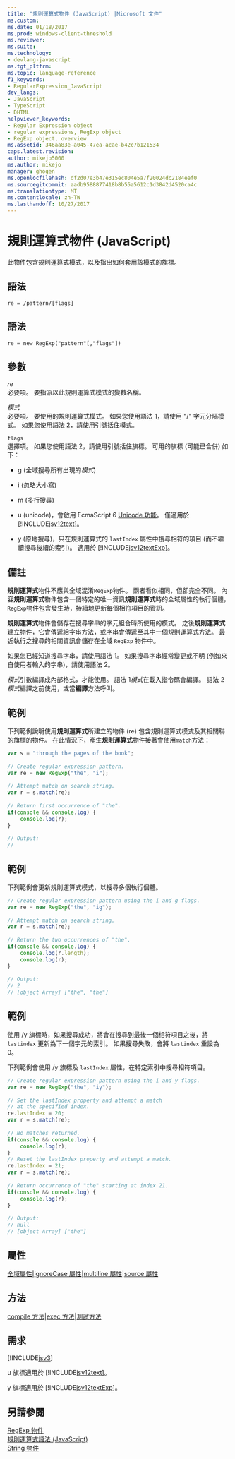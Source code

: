 ```yaml
---
title: "規則運算式物件 (JavaScript) |Microsoft 文件"
ms.custom: 
ms.date: 01/18/2017
ms.prod: windows-client-threshold
ms.reviewer: 
ms.suite: 
ms.technology:
- devlang-javascript
ms.tgt_pltfrm: 
ms.topic: language-reference
f1_keywords:
- RegularExpression_JavaScript
dev_langs:
- JavaScript
- TypeScript
- DHTML
helpviewer_keywords:
- Regular Expression object
- regular expressions, RegExp object
- RegExp object, overview
ms.assetid: 346aa83e-a045-47ea-acae-b42c7b121534
caps.latest.revision: 
author: mikejo5000
ms.author: mikejo
manager: ghogen
ms.openlocfilehash: df2d07e3b47e315ec804e5a7f20024dc2184eef0
ms.sourcegitcommit: aadb9588877418b8b55a5612c1d3842d4520ca4c
ms.translationtype: MT
ms.contentlocale: zh-TW
ms.lasthandoff: 10/27/2017
---
```

# <a name="regular-expression-object-javascript"></a>規則運算式物件 (JavaScript)
此物件包含規則運算式模式，以及指出如何套用該模式的旗標。  
  
## <a name="syntax"></a>語法  
  
```  
re = /pattern/[flags]  
```  
  
## <a name="syntax"></a>語法  
  
```  
re = new RegExp("pattern"[,"flags"])   
```  
  
## <a name="parameters"></a>參數  
 *re*  
 必要項。 要指派以此規則運算式模式的變數名稱。  
  
 *模式*  
 必要項。 要使用的規則運算式模式。 如果您使用語法 1，請使用 "/" 字元分隔模式。 如果您使用語法 2，請使用引號括住模式。  
  
 `flags`  
 選擇項。 如果您使用語法 2，請使用引號括住旗標。 可用的旗標 (可能已合併) 如下：  
  
-   g (全域搜尋所有出現的*模式*)  
  
-   i (忽略大小寫)  
  
-   m (多行搜尋)  
  
-   u (unicode)，會啟用 EcmaScript 6 [Unicode 功能](../../javascript/advanced/special-characters-javascript.md)。 僅適用於 [!INCLUDE[jsv12text](../../javascript/includes/jsv12text-md.md)]。  
  
-   y (原地搜尋)，只在規則運算式的 `lastIndex` 屬性中搜尋相符的項目 (而不繼續搜尋後續的索引)。 適用於 [!INCLUDE[jsv12textExp](../../javascript/includes/jsv12textexp-md.md)]。  
  
## <a name="remarks"></a>備註  
 **規則運算式**物件不應與全域混淆`RegExp`物件。 兩者看似相同，但卻完全不同。 內容**規則運算式**物件包含一個特定的唯一資訊**規則運算式**時的全域屬性的執行個體，`RegExp`物件包含發生時，持續地更新每個相符項目的資訊。  
  
 **規則運算式**物件會儲存在搜尋字串的字元組合時所使用的模式。 之後**規則運算式**建立物件，它會傳遞給字串方法，或字串會傳遞至其中一個規則運算式方法。 最近執行之搜尋的相關資訊會儲存在全域 `RegExp` 物件中。  
  
 如果您已經知道搜尋字串，請使用語法 1。 如果搜尋字串經常變更或不明 (例如來自使用者輸入的字串)，請使用語法 2。  
  
 *模式*引數編譯成內部格式，才能使用。 語法 1*模式*在載入指令碼會編譯。 語法 2*模式*編譯之前使用，或當**編譯**方法呼叫。  
  
## <a name="example"></a>範例  
 下列範例說明使用**規則運算式**所建立的物件 (re) 包含規則運算式模式及其相關聯的旗標的物件。 在此情況下，產生**規則運算式**物件接著會使用`match`方法：  
  
```JavaScript  
var s = "through the pages of the book";  
  
// Create regular expression pattern.  
var re = new RegExp("the", "i");  
  
// Attempt match on search string.  
var r = s.match(re);     
  
// Return first occurrence of "the".  
if(console && console.log) {  
    console.log(r);  
}  
  
// Output:  
//   
```  
  
## <a name="example"></a>範例  
 下列範例會更新規則運算式模式，以搜尋多個執行個體。  
  
```JavaScript  
// Create regular expression pattern using the i and g flags.  
var re = new RegExp("the", "ig");  
  
// Attempt match on search string.  
var r = s.match(re);     
  
// Return the two occurrences of "the".  
if(console && console.log) {  
    console.log(r.length);  
    console.log(r);  
}  
  
// Output:  
// 2  
// [object Array] ["the", "the"]  
```  
  
## <a name="example"></a>範例  
 使用 /y 旗標時，如果搜尋成功，將會在搜尋到最後一個相符項目之後，將 `lastindex` 更新為下一個字元的索引。 如果搜尋失敗，會將 `lastindex` 重設為 0。  
  
 下列範例會使用 /y 旗標及 `lastIndex` 屬性，在特定索引中搜尋相符項目。  
  
```JavaScript  
// Create regular expression pattern using the i and y flags.  
var re = new RegExp("the", "iy");  
  
// Set the lastIndex property and attempt a match  
// at the specified index.  
re.lastIndex = 20;  
var r = s.match(re);     
  
// No matches returned.  
if(console && console.log) {  
    console.log(r);  
}  
// Reset the lastIndex property and attempt a match.  
re.lastIndex = 21;  
var r = s.match(re);  
  
// Return occurrence of "the" starting at index 21.  
if(console && console.log) {  
    console.log(r);  
}  
  
// Output:  
// null  
// [object Array] ["the"]  
```  
  
<a name="js56jsobjregexpressionprop"></a>   
## <a name="properties"></a>屬性  
 [全域屬性](../../javascript/reference/global-property-regular-expression-javascript.md)&#124;[ignoreCase 屬性](../../javascript/reference/ignorecase-property-regular-expression-javascript.md)&#124;[multiline 屬性](../../javascript/reference/multiline-property-regular-expression-javascript.md)&#124;[source 屬性](../../javascript/reference/source-property-regular-expression-javascript.md)  
  
<a name="js56jsobjregexpressionmeth"></a>   
## <a name="methods"></a>方法  
 [compile 方法](../../javascript/reference/compile-method-regular-expression-javascript.md)&#124;[exec 方法](../../javascript/reference/exec-method-regular-expression-javascript.md)&#124;[測試方法](../../javascript/reference/test-method-regular-expression-javascript.md)  
  
## <a name="requirements"></a>需求  
 [!INCLUDE[jsv3](../../javascript/reference/includes/jsv3-md.md)]  
  
 u 旗標適用於 [!INCLUDE[jsv12text](../../javascript/includes/jsv12text-md.md)]。  
  
 y 旗標適用於 [!INCLUDE[jsv12textExp](../../javascript/includes/jsv12textexp-md.md)]。  
  
## <a name="see-also"></a>另請參閱  
 [RegExp 物件](../../javascript/reference/regexp-object-javascript.md)   
 [規則運算式語法 (JavaScript)](http://msdn.microsoft.com/en-us/ab0766e1-7037-45ed-aa23-706f58358c0e)   
 [String 物件](../../javascript/reference/string-object-javascript.md)